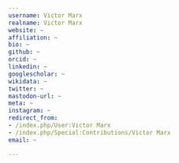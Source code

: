 ```yaml
---
username: Victor Marx
realname: Victor Marx
website: ~
affiliation: ~
bio: ~
github: ~
orcid: ~
linkedin: ~
googlescholar: ~
wikidata: ~
twitter: ~
mastodon-url: ~
meta: ~
instagram: ~
redirect_from:
- /index.php/User:Victor Marx
- /index.php/Special:Contributions/Victor Marx
email: ~

---
```

